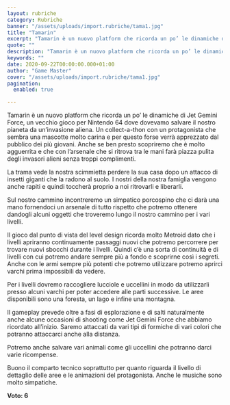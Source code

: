 ```yaml
---
layout: rubriche
category: Rubriche
banner: "/assets/uploads/import.rubriche/tama1.jpg"
title: "Tamarin"
excerpt: "Tamarin è un nuovo platform che ricorda un po’ le dinamiche di Jet Gemini Force, un vecchio gioco per Nintendo 64 dove dovevamo salvare il nostro pianeta da un’invasione aliena. Un collect-a-thon con un protagonista che sembra una mascotte molto carina e per questo forse verrà apprezzato dal pubblico dei più giovani. Anche se ben [&hellip"
quote: ""
description: "Tamarin è un nuovo platform che ricorda un po’ le dinamiche di Jet Gemini Force, un vecchio gioco per Nintendo 64 dove dovevamo salvare il nostro pianeta da un’invasione aliena. Un collect-a-thon con un protagonista che sembra una mascotte molto carina e per questo forse verrà apprezzato dal pubblico dei più giovani. Anche se ben [&hellip"
keywords: ""
date: 2020-09-22T00:00:00.000+01:00
author: "Game Master"
cover: "/assets/uploads/import.rubriche/tama1.jpg"
pagination:
  enabled: true

---
```


Tamarin è un nuovo platform che ricorda un po’ le dinamiche di Jet Gemini Force, un vecchio gioco per Nintendo 64 dove dovevamo salvare il nostro pianeta da un’invasione aliena. Un collect-a-thon con un protagonista che sembra una mascotte molto carina e per questo forse verrà apprezzato dal pubblico dei più giovani. Anche se ben presto scopriremo che è molto agguerrita e che con l’arsenale che si ritrova tra le mani farà piazza pulita degli invasori alieni senza troppi complimenti.

La trama vede la nostra scimmietta perdere la sua casa dopo un attacco di insetti giganti che la radono al suolo. I nostri della nostra famiglia vengono anche rapiti e quindi toccherà proprio a noi ritrovarli e liberarli.

Sul nostro cammino incontreremo un simpatico porcospino che ci darà una mano fornendoci un arsenale di tutto rispetto che potremo ottenere dandogli alcuni oggetti che troveremo lungo il nostro cammino per i vari livelli.

Il gioco dal punto di vista del level design ricorda molto Metroid dato che i livelli apriranno continuamente passaggi nuovi che potremo percorrere per trovare nuovi sbocchi durante i livelli. Quindi c’è una sorta di continuità e di livelli con cui potremo andare sempre più a fondo e scoprirne così i segreti. Anche con le armi sempre più potenti che potremo utilizzare potremo aprirci varchi prima impossibili da vedere.

Per i livelli dovremo raccogliere lucciole e uccellini in modo da utilizzarli presso alcuni varchi per poter accedere alle parti successive. Le aree disponibili sono una foresta, un lago e infine una montagna.

Il gameplay prevede oltre a fasi di esplorazione e di salti naturalmente anche alcune occasioni di shooting come Jet Gemini Force che abbiamo ricordato all’inizio. Saremo attaccati da vari tipi di formiche di vari colori che potranno attaccarci anche alla distanza.

Potremo anche salvare vari animali come gli uccellini che potranno darci varie ricompense.

Buono il comparto tecnico soprattutto per quanto riguarda il livello di dettaglio delle aree e le animazioni del protagonista. Anche le musiche sono molto simpatiche.

**Voto: 6**